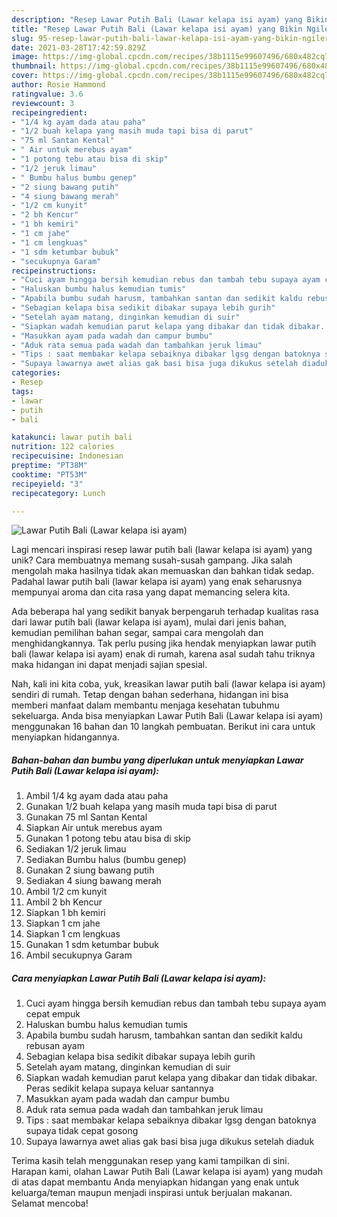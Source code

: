 ```yaml
---
description: "Resep Lawar Putih Bali (Lawar kelapa isi ayam) yang Bikin Ngiler"
title: "Resep Lawar Putih Bali (Lawar kelapa isi ayam) yang Bikin Ngiler"
slug: 95-resep-lawar-putih-bali-lawar-kelapa-isi-ayam-yang-bikin-ngiler
date: 2021-03-28T17:42:59.829Z
image: https://img-global.cpcdn.com/recipes/38b1115e99607496/680x482cq70/lawar-putih-bali-lawar-kelapa-isi-ayam-foto-resep-utama.jpg
thumbnail: https://img-global.cpcdn.com/recipes/38b1115e99607496/680x482cq70/lawar-putih-bali-lawar-kelapa-isi-ayam-foto-resep-utama.jpg
cover: https://img-global.cpcdn.com/recipes/38b1115e99607496/680x482cq70/lawar-putih-bali-lawar-kelapa-isi-ayam-foto-resep-utama.jpg
author: Rosie Hammond
ratingvalue: 3.6
reviewcount: 3
recipeingredient:
- "1/4 kg ayam dada atau paha"
- "1/2 buah kelapa yang masih muda tapi bisa di parut"
- "75 ml Santan Kental"
- " Air untuk merebus ayam"
- "1 potong tebu atau bisa di skip"
- "1/2 jeruk limau"
- " Bumbu halus bumbu genep"
- "2 siung bawang putih"
- "4 siung bawang merah"
- "1/2 cm kunyit"
- "2 bh Kencur"
- "1 bh kemiri"
- "1 cm jahe"
- "1 cm lengkuas"
- "1 sdm ketumbar bubuk"
- "secukupnya Garam"
recipeinstructions:
- "Cuci ayam hingga bersih kemudian rebus dan tambah tebu supaya ayam cepat empuk"
- "Haluskan bumbu halus kemudian tumis"
- "Apabila bumbu sudah harusm, tambahkan santan dan sedikit kaldu rebusan ayam"
- "Sebagian kelapa bisa sedikit dibakar supaya lebih gurih"
- "Setelah ayam matang, dinginkan kemudian di suir"
- "Siapkan wadah kemudian parut kelapa yang dibakar dan tidak dibakar. Peras sedikit kelapa supaya keluar santannya"
- "Masukkan ayam pada wadah dan campur bumbu"
- "Aduk rata semua pada wadah dan tambahkan jeruk limau"
- "Tips : saat membakar kelapa sebaiknya dibakar lgsg dengan batoknya supaya tidak cepat gosong"
- "Supaya lawarnya awet alias gak basi bisa juga dikukus setelah diaduk"
categories:
- Resep
tags:
- lawar
- putih
- bali

katakunci: lawar putih bali 
nutrition: 122 calories
recipecuisine: Indonesian
preptime: "PT38M"
cooktime: "PT53M"
recipeyield: "3"
recipecategory: Lunch

---
```



![Lawar Putih Bali (Lawar kelapa isi ayam)](https://img-global.cpcdn.com/recipes/38b1115e99607496/680x482cq70/lawar-putih-bali-lawar-kelapa-isi-ayam-foto-resep-utama.jpg)

Lagi mencari inspirasi resep lawar putih bali (lawar kelapa isi ayam) yang unik? Cara membuatnya memang susah-susah gampang. Jika salah mengolah maka hasilnya tidak akan memuaskan dan bahkan tidak sedap. Padahal lawar putih bali (lawar kelapa isi ayam) yang enak seharusnya mempunyai aroma dan cita rasa yang dapat memancing selera kita.

Ada beberapa hal yang sedikit banyak berpengaruh terhadap kualitas rasa dari lawar putih bali (lawar kelapa isi ayam), mulai dari jenis bahan, kemudian pemilihan bahan segar, sampai cara mengolah dan menghidangkannya. Tak perlu pusing jika hendak menyiapkan lawar putih bali (lawar kelapa isi ayam) enak di rumah, karena asal sudah tahu triknya maka hidangan ini dapat menjadi sajian spesial.




Nah, kali ini kita coba, yuk, kreasikan lawar putih bali (lawar kelapa isi ayam) sendiri di rumah. Tetap dengan bahan sederhana, hidangan ini bisa memberi manfaat dalam membantu menjaga kesehatan tubuhmu sekeluarga. Anda bisa menyiapkan Lawar Putih Bali (Lawar kelapa isi ayam) menggunakan 16 bahan dan 10 langkah pembuatan. Berikut ini cara untuk menyiapkan hidangannya.

<!--inarticleads1-->

##### Bahan-bahan dan bumbu yang diperlukan untuk menyiapkan Lawar Putih Bali (Lawar kelapa isi ayam):

1. Ambil 1/4 kg ayam dada atau paha
1. Gunakan 1/2 buah kelapa yang masih muda tapi bisa di parut
1. Gunakan 75 ml Santan Kental
1. Siapkan  Air untuk merebus ayam
1. Gunakan 1 potong tebu atau bisa di skip
1. Sediakan 1/2 jeruk limau
1. Sediakan  Bumbu halus (bumbu genep)
1. Gunakan 2 siung bawang putih
1. Sediakan 4 siung bawang merah
1. Ambil 1/2 cm kunyit
1. Ambil 2 bh Kencur
1. Siapkan 1 bh kemiri
1. Siapkan 1 cm jahe
1. Siapkan 1 cm lengkuas
1. Gunakan 1 sdm ketumbar bubuk
1. Ambil secukupnya Garam




<!--inarticleads2-->

##### Cara menyiapkan Lawar Putih Bali (Lawar kelapa isi ayam):

1. Cuci ayam hingga bersih kemudian rebus dan tambah tebu supaya ayam cepat empuk
1. Haluskan bumbu halus kemudian tumis
1. Apabila bumbu sudah harusm, tambahkan santan dan sedikit kaldu rebusan ayam
1. Sebagian kelapa bisa sedikit dibakar supaya lebih gurih
1. Setelah ayam matang, dinginkan kemudian di suir
1. Siapkan wadah kemudian parut kelapa yang dibakar dan tidak dibakar. Peras sedikit kelapa supaya keluar santannya
1. Masukkan ayam pada wadah dan campur bumbu
1. Aduk rata semua pada wadah dan tambahkan jeruk limau
1. Tips : saat membakar kelapa sebaiknya dibakar lgsg dengan batoknya supaya tidak cepat gosong
1. Supaya lawarnya awet alias gak basi bisa juga dikukus setelah diaduk




Terima kasih telah menggunakan resep yang kami tampilkan di sini. Harapan kami, olahan Lawar Putih Bali (Lawar kelapa isi ayam) yang mudah di atas dapat membantu Anda menyiapkan hidangan yang enak untuk keluarga/teman maupun menjadi inspirasi untuk berjualan makanan. Selamat mencoba!
